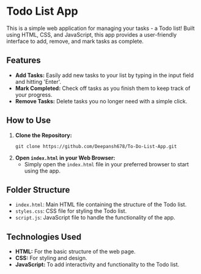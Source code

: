 # Todo List App

This is a simple web application for managing your tasks - a Todo list! Built using HTML, CSS, and JavaScript, this app provides a user-friendly interface to add, remove, and mark tasks as complete.

## Features

- **Add Tasks:** Easily add new tasks to your list by typing in the input field and hitting 'Enter'.
- **Mark Completed:** Check off tasks as you finish them to keep track of your progress.
- **Remove Tasks:** Delete tasks you no longer need with a simple click.

## How to Use

1. **Clone the Repository:**
   ```
   git clone https://github.com/Deepansh678/To-Do-List-App.git
   ```
2. **Open `index.html` in your Web Browser:**
   - Simply open the `index.html` file in your preferred browser to start using the app.

## Folder Structure

- `index.html`: Main HTML file containing the structure of the Todo list.
- `styles.css`: CSS file for styling the Todo list.
- `script.js`: JavaScript file to handle the functionality of the app.

## Technologies Used

- **HTML:** For the basic structure of the web page.
- **CSS:** For styling and design.
- **JavaScript:** To add interactivity and functionality to the Todo list.



